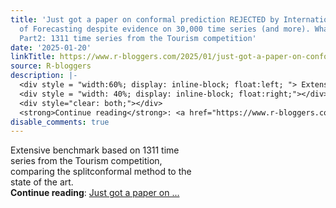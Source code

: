 ```yaml
---
title: 'Just got a paper on conformal prediction REJECTED by International Journal
  of Forecasting despite evidence on 30,000 time series (and more). What’s going on?
  Part2: 1311 time series from the Tourism competition'
date: '2025-01-20'
linkTitle: https://www.r-bloggers.com/2025/01/just-got-a-paper-on-conformal-prediction-rejected-by-international-journal-of-forecasting-despite-evidence-on-30000-time-series-and-more-whats-going-on-part2-1311-time-series-from-the-tourism/
source: R-bloggers
description: |-
  <div style = "width:60%; display: inline-block; float:left; "> Extensive benchmark based on 1311 time series from the Tourism competition, comparing the splitconformal method to the state of the art.</div>
  <div style = "width: 40%; display: inline-block; float:right;"></div>
  <div style="clear: both;"></div>
  <strong>Continue reading</strong>: <a href="https://www.r-bloggers.com/2025/01/just-got-a-paper-on-conformal-prediction-rejected-by-international-journal-of-forecasting-despite-evidence-on-30000-time-series-and-more-whats-going-on-part2-1311-time-series-from-the-tourism/">Just got a paper on  ...
disable_comments: true
---
```

<div style = "width:60%; display: inline-block; float:left; "> Extensive benchmark based on 1311 time series from the Tourism competition, comparing the splitconformal method to the state of the art.</div>
<div style = "width: 40%; display: inline-block; float:right;"></div>
<div style="clear: both;"></div>
<strong>Continue reading</strong>: <a href="https://www.r-bloggers.com/2025/01/just-got-a-paper-on-conformal-prediction-rejected-by-international-journal-of-forecasting-despite-evidence-on-30000-time-series-and-more-whats-going-on-part2-1311-time-series-from-the-tourism/">Just got a paper on  ...